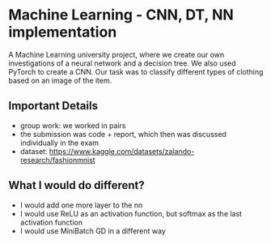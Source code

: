 # Machine Learning - CNN, DT, NN implementation
A Machine Learning university project, where we create our own investigations of a neural network and a decision tree. We also used PyTorch to create a CNN. Our task was to classify different types of clothing based on an image of the item.

## Important Details 
- group work: we worked in pairs
- the submission was code + report, which then was discussed individually in the exam
- dataset: https://www.kaggle.com/datasets/zalando-research/fashionmnist

## What I would do different?
- I would add one more layer to the nn
- I would use ReLU as an activation function, but softmax as the last activation function
- I would use MiniBatch GD in a different way
